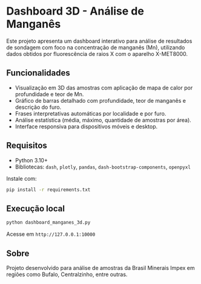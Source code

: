 # Dashboard 3D - Análise de Manganês

Este projeto apresenta um dashboard interativo para análise de resultados de sondagem com foco na concentração de manganês (Mn), utilizando dados obtidos por fluorescência de raios X com o aparelho X-MET8000.

## Funcionalidades

- Visualização em 3D das amostras com aplicação de mapa de calor por profundidade e teor de Mn.
- Gráfico de barras detalhado com profundidade, teor de manganês e descrição do furo.
- Frases interpretativas automáticas por localidade e por furo.
- Análise estatística (média, máximo, quantidade de amostras por área).
- Interface responsiva para dispositivos móveis e desktop.

## Requisitos

- Python 3.10+
- Bibliotecas: `dash`, `plotly`, `pandas`, `dash-bootstrap-components`, `openpyxl`

Instale com:

```bash
pip install -r requirements.txt
```

## Execução local

```bash
python dashboard_manganes_3d.py
```

Acesse em `http://127.0.0.1:10000`

## Sobre

Projeto desenvolvido para análise de amostras da Brasil Minerais Impex em regiões como Bufalo, Centralzinho, entre outras.